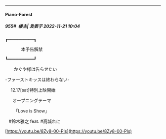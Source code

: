 

*****

####  Piano-Forest  
##### 955#         楼主| 发表于 2022-11-21 10:04

┏━━━━━━━━━━┓

　 　     本予告解禁

┗━━━━━━━━━━┛

　　かぐや様は告らせたい

-ファーストキッスは終わらない-

　 12.17[sat]特別上映開始

      オープニングテーマ

       「Love is Show」

   #鈴木雅之 feat. #高城れに

[https://youtu.be/8Zy8-00-Pls](https://youtu.be/8Zy8-00-Pls)

